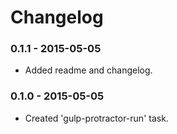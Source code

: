 # Changelog

### 0.1.1 - 2015-05-05
- Added readme and changelog.

### 0.1.0 - 2015-05-05
- Created 'gulp-protractor-run' task.
